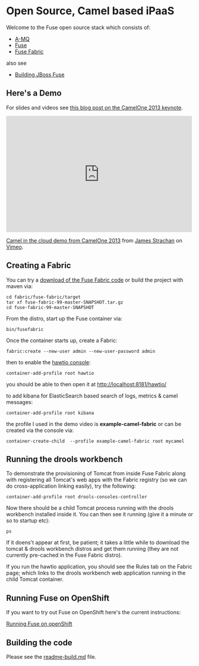 Open Source, Camel based iPaaS
=============================

Welcome to the Fuse open source stack which consists of:

* [A-MQ](http://fuse.fusesource.org/mq/)
* [Fuse](http://fusesource.com/products/fuse-esb-enterprise/)
* [Fuse Fabric](http://fuse.fusesource.org/fabric/)

also see

* [Building JBoss Fuse](./readme-build.md)

Here's a Demo
--------------

For slides and videos see [this blog post on the CamelOne 2013 keynote](http://macstrac.blogspot.com/2013/06/introducing-apache-camel-based-open.html).

<iframe src="http://player.vimeo.com/video/68126320" width="500" height="313" frameborder="0" webkitAllowFullScreen mozallowfullscreen allowFullScreen></iframe> <p><a href="http://vimeo.com/68126320">Camel in the cloud demo from CamelOne 2013</a> from <a href="http://vimeo.com/user18878300">James Strachan</a> on <a href="http://vimeo.com">Vimeo</a>.</p>

Creating a Fabric
-----------------

You can try a [download of the Fuse Fabric code](https://repo.fusesource.com/nexus/content/groups/ea/io/fabric8/fuse-fabric/) or build the project with maven via:

    cd fabric/fuse-fabric/target
    tar xf fuse-fabric-99-master-SNAPSHOT.tar.gz
    cd fuse-fabric-99-master-SNAPSHOT

From the distro, start up the Fuse container via:

    bin/fusefabric

Once the container starts up, create a Fabric:

    fabric:create --new-user admin --new-user-password admin

then to enable the [hawtio console](http://hawt.io/):

    container-add-profile root hawtio

you should be able to then open it at [http://localhost:8181/hawtio/](http://localhost:8181/hawtio/)

to add kibana for ElasticSearch based search of logs, metrics & camel messages:

    container-add-profile root kibana

the profile I used in the demo video is **example-camel-fabric** or can be created via the console via:

    container-create-child  --profile example-camel-fabric root mycamel


Running the drools workbench
----------------------------

To demonstrate the provisioning of Tomcat from inside Fuse Fabric along with registering all Tomcat's web apps with the Fabric registry (so we can do cross-application linking easily), try the following:

    container-add-profile root drools-consoles-controller

Now there should be a child Tomcat process running with the drools workbench installed inside it. You can then see it running (give it a minute or so to startup etc):

    ps

If it doens't appear at first, be patient; it takes a little while to download the tomcat & drools workbench distros and get them running (they are not currently pre-cached in the Fuse Fabric distro).

If you run the hawtio application, you should see the Rules tab on the Fabric page; which links to the drools workbench web application running in the child Tomcat container.


Running Fuse on OpenShift
-------------------------

If you want to try out Fuse on OpenShift here's the current instructions:

[Running Fuse on openShift](https://github.com/jboss-fuse/fuse-openshift-cartridge/blob/master/README.md)

Building the code
-----------------

Please see the [readme-build.md](readme-build.md) file.
